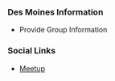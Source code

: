 ### Des Moines Information
* Provide Group Information

### Social Links
* [Meetup](https://www.meetup.com/OWASP-Des-Moines-Chapter/)


